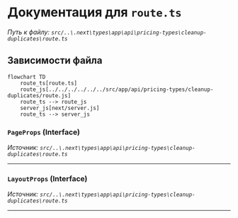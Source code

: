 # Документация для `route.ts`

*Путь к файлу: `src/..\.next\types\app\api\pricing-types\cleanup-duplicates\route.ts`*

## Зависимости файла

```mermaid
flowchart TD
    route_ts[route.ts]
    route_js[../../../../../../src/app/api/pricing-types/cleanup-duplicates/route.js]
    route_ts --> route_js
    server_js[next/server.js]
    route_ts --> server_js
```

### `PageProps` (Interface)

*Источник: `src/..\.next\types\app\api\pricing-types\cleanup-duplicates\route.ts`*

---
### `LayoutProps` (Interface)

*Источник: `src/..\.next\types\app\api\pricing-types\cleanup-duplicates\route.ts`*

---
